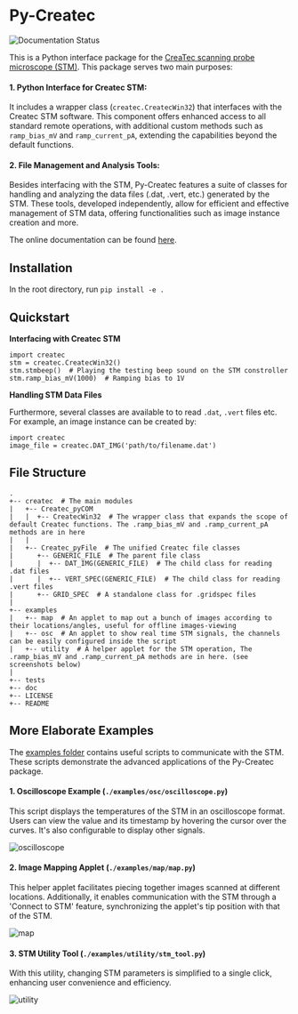 # Py-Createc

![Documentation Status](https://readthedocs.org/projects/py-createc/badge/?version=latest)

This is a Python interface package for the [CreaTec scanning probe microscope (STM)](https://www.createc.de/LT-STMAFM). This package serves two main purposes:

#### 1. **Python Interface for Createc STM**: 
It includes a wrapper class (`createc.CreatecWin32`) that interfaces with the Createc STM software. This component offers enhanced access to all standard remote operations, with additional custom methods such as `ramp_bias_mV` and `ramp_current_pA`, extending the capabilities beyond the default functions.

#### 2. **File Management and Analysis Tools**: 
Besides interfacing with the STM, Py-Createc features a suite of classes for handling and analyzing the data files (.dat, .vert, etc.) generated by the STM. These tools, developed independently, allow for efficient and effective management of STM data, offering functionalities such as image instance creation and more.

The online documentation can be found [here](https://py-createc.readthedocs.io).

## Installation

In the root directory, run
```pip install -e .```


## Quickstart

**Interfacing with Createc STM**

```
import createc
stm = createc.CreatecWin32()
stm.stmbeep()  # Playing the testing beep sound on the STM constroller
stm.ramp_bias_mV(1000)  # Ramping bias to 1V
```
**Handling STM Data Files**

Furthermore, several classes are available to to read ``.dat``, ``.vert`` files etc.
For example, an image instance can be created by:

```
import createc
image_file = createc.DAT_IMG('path/to/filename.dat')
```

## File Structure

```
.
+-- createc  # The main modules
|   +-- Createc_pyCOM  
|   |  +-- CreatecWin32  # The wrapper class that expands the scope of default Createc functions. The .ramp_bias_mV and .ramp_current_pA methods are in here
|   |
|   +-- Createc_pyFile  # The unified Createc file classes
|      +-- GENERIC_FILE  # The parent file class
|      |  +-- DAT_IMG(GENERIC_FILE)  # The child class for reading .dat files
|      |  +-- VERT_SPEC(GENERIC_FILE)  # The child class for reading .vert files
|      +-- GRID_SPEC  # A standalone class for .gridspec files
|
+-- examples
|   +-- map  # An applet to map out a bunch of images according to their locations/angles, useful for offline images-viewing
|   +-- osc  # An applet to show real time STM signals, the channels can be easily configured inside the script
|   +-- utility  # A helper applet for the STM operation, The .ramp_bias_mV and .ramp_current_pA methods are in here. (see screenshots below)
|
+-- tests
+-- doc
+-- LICENSE
+-- README
```

## More Elaborate Examples

The [examples folder](https://github.com/chenxu2394/py_createc/tree/main/examples) contains useful scripts to communicate with the STM. These scripts demonstrate the advanced applications of the Py-Createc package.

#### 1. Oscilloscope Example (`./examples/osc/oscilloscope.py`)

This script displays the temperatures of the STM in an oscilloscope format. Users can view the value and its timestamp by hovering the cursor over the curves. It's also configurable to display other signals.

![oscilloscope](./doc/osc.gif)

#### 2. Image Mapping Applet (`./examples/map/map.py`)

This helper applet facilitates piecing together images scanned at different locations. Additionally, it enables communication with the STM through a 'Connect to STM' feature, synchronizing the applet's tip position with that of the STM.

![map](./doc/map.gif)

#### 3. STM Utility Tool (`./examples/utility/stm_tool.py`)

With this utility, changing STM parameters is simplified to a single click, enhancing user convenience and efficiency.

![utility](./doc/stmutil.png)
